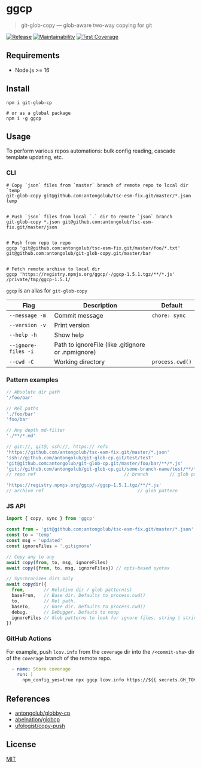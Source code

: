 # ggcp

> git-glob-copy — glob-aware two-way copying for git

[![Release](https://github.com/antongolub/git-glob-cp/workflows/CI/badge.svg)](https://github.com/antongolub/git-glob-cp/actions)
[![Maintainability](https://api.codeclimate.com/v1/badges/2995a0e9d2a84bd4191f/maintainability)](https://codeclimate.com/github/antongolub/git-glob-cp/maintainability)
[![Test Coverage](https://api.codeclimate.com/v1/badges/2995a0e9d2a84bd4191f/test_coverage)](https://codeclimate.com/github/antongolub/git-glob-cp/test_coverage)

## Requirements
* Node.js >= 16

## Install
```shell
npm i git-glob-cp

# or as a global package
npm i -g ggcp
```

## Usage
To perform various repos automations: bulk config reading, cascade template updating, etc.

### CLI
```shell
# Copy `json` files from `master` branch of remote repo to local dir `temp`
git-glob-copy git@github.com:antongolub/tsc-esm-fix.git/master/*.json temp


# Push `json` files from local `.` dir to remote `json` branch
git-glob-copy *.json git@github.com:antongolub/tsc-esm-fix.git/master/json


# Push from repo to repo
ggcp 'git@github.com:antongolub/tsc-esm-fix.git/master/foo/*.txt' git@github.com:antongolub/git-glob-copy.git/master/bar


# Fetch remote archive to local dir
ggcp 'https://registry.npmjs.org/ggcp/-/ggcp-1.5.1.tgz/**/*.js' /private/tmp/ggcp-1.5.1/
```
`ggcp` is an alias for `git-glob-copy`

| Flag                | Description                                        | Default         |
|---------------------|----------------------------------------------------|-----------------|
| `--message -m`      | Commit message                                     | `chore: sync`   |
| `--version -v`      | Print version                                      |                 |
| `--help -h`         | Show help                                          |                 |
| `--ignore-files -i` | Path to ignoreFile (like .gitignore or .npmignore) |                 |
| `--cwd -C`          | Working directory                                  | `process.cwd()` |

### Pattern examples
```js
// Absolute dir path
'/foo/bar'

// Rel paths
'./foo/bar'
'foo/bar'

// Any depth md-filter
'./**/*.md'

// git://, git@, ssh://, https:// refs
'https://github.com/antongolub/tsc-esm-fix.git/master/*.json'
'ssh://github.com/antongolub/git-glob-cp.git/test/test'
'git@github.com:antongolub/git-glob-cp.git/master/foo/bar/**/*.js'
'git://github.com/antongolub/git-glob-cp.git/some-branch-name/test/**/*.js'
// repo ref                                 // branch        // glob pattern

'https://registry.npmjs.org/ggcp/-/ggcp-1.5.1.tgz/**/*.js'
// archive ref                                   // glob pattern
```

### JS API
```js
import { copy, sync } from 'ggcp'

const from = 'git@github.com:antongolub/tsc-esm-fix.git/master/*.json'
const to = 'temp'
const msg = 'updated'
const ignoreFiles = '.gitignore'

// Copy any to any
await copy(from, to, msg, ignoreFiles)
await copy({from, to, msg, ignoreFiles}) // opts-based syntax

// Synchronizes dirs only
await copydir({
  from,       // Relative dir / glob pattern(s)
  baseFrom,   // Base dir. Defaults to process.cwd()
  to,         // Rel path.
  baseTo,     // Base dir. Defaults to process.cwd()
  debug,      // Debugger. Defauts to noop
  ignoreFiles // Glob patterns to look for ignore files. string | string[]
})
```

### GitHub Actions
For example, push `lcov.info` from the `coverage` dir into the `/<commit-sha>` dir of the `coverage` branch of the remote repo.

```yaml
  - name: Store coverage
    run: |
      npm_config_yes=true npx ggcp lcov.info https://${{ secrets.GH_TOKEN }}@github.com/${{ github.repository }}.git/coverage/${{ github.sha }} --cwd=${{ github.workspace }}/coverage --message='chore: push coverage'
```

## References
* [antongolub/globby-cp](https://github.com/antongolub/globby-cp)
* [abelnation/globcp](https://github.com/abelnation/globcp#readme)
* [ufologist/copy-push](https://github.com/ufologist/copy-push#readme)

## License
[MIT](./LICENSE)
